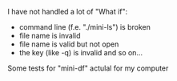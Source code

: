 I have not handled a lot of "What if":
  * command line (f.e. "./mini-ls") is broken
  * file name is invalid
  * file name is valid but not open
  * the key (like -q) is invalid
and so on...

Some tests for "mini-df" actulal for my computer
  
